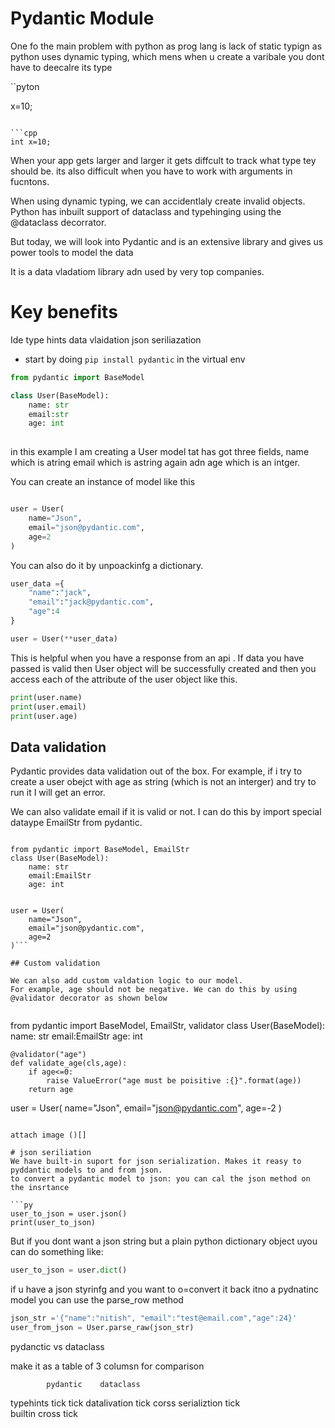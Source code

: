 # Pydantic Module

One fo the main problem with python as prog lang is lack of static typign as python uses dynamic typing, which mens when u create a varibale you dont have to deecalre its type

``pyton

x=10;
```

```cpp
int x=10;
```

When your app gets larger and larger it gets diffcult to track what type tey should be. its also difficult when you have to work with arguments in fucntons.

When using dynamic typing, we can accidentlaly create invalid objects.
Python has inbuilt support of dataclass and typehinging using the @dataclass decorrator.

But today, we will look into Pydantic and is an extensive library and gives us power tools to model the data

It is a data vladatiom library adn used by very top companies.

# Key benefits
Ide type hints
data vlaidation
json seriliazation




- start by doing `pip install pydantic` in the virtual env

```py
from pydantic import BaseModel

class User(BaseModel):
    name: str
    email:str
    age: int
    

```

in this example I am creating a User model tat has got three fields, name which is atring email which is astring again adn age which is an intger.

You can create an instance of model like this 
```py

user = User(
    name="Json",
    email="json@pydantic.com",
    age=2
)
```

You can also do it by unpoackinfg a dictionary.

```py
user_data ={
    "name":"jack",
    "email":"jack@pydantic.com",
    "age":4   
}

user = User(**user_data)
```
This is helpful when you have a response from an api . If data you have passed is  valid then User object will be successfully created and then you access each of the attribute of the user object like this.

```py
print(user.name)
print(user.email)
print(user.age)

```

## Data validation

Pydantic provides data validation out of the box.
For example, if i try to create a user obejct with age as string (which is not an interger) and try to run it I will get an error.

We can also validate email if it is valid or not. I can do this by import special dataype EmailStr from pydantic.

```

from pydantic import BaseModel, EmailStr
class User(BaseModel):
    name: str
    email:EmailStr
    age: int
    
    
user = User(
    name="Json",
    email="json@pydantic.com",
    age=2
)```

## Custom validation

We can also add custom valdation logic to our model. 
For example, age should not be negative. We can do this by using @validator decorator as shown below


```

from pydantic import BaseModel, EmailStr, validator
class User(BaseModel):
    name: str
    email:EmailStr
    age: int
    
    @validator("age")
    def validate_age(cls,age):
        if age<=0:
            raise ValueError("age must be poisitive :{}".format(age)) 
        return age
    
user = User(
    name="Json",
    email="json@pydantic.com",
    age=-2
)
```

attach image ()[]

# json seriliation
We have built-in suport for json serialization. Makes it reasy to pyddantic models to and from json.
to convert a pydantic model to json: you can cal the json method on the insrtance

```py
user_to_json = user.json()
print(user_to_json)
```

But if you dont want a json string but a plain python dictionary object uyou can do something like:

```py
user_to_json = user.dict()

```
if u have a json styrinfg and you want to o=convert it back itno a pydnatinc model you can use the parse_row method

```py
json_str ='{"name":"nitish", "email":"test@email.com","age":24}'
user_from_json = User.parse_raw(json_str)

```

pydanctic vs dataclass

make it as a table of 3 columsn for comparison

            pydantic    dataclass
typehints       tick    tick
datalivation    tick    corss
serializtion    tick    
builtin         cross   tick
